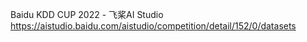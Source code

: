 Baidu KDD CUP 2022 - 飞桨AI Studio
https://aistudio.baidu.com/aistudio/competition/detail/152/0/datasets